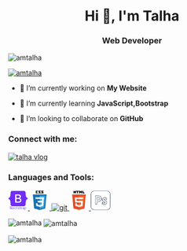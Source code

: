 <h1 align="center">Hi 👋, I'm Talha</h1>
<h3 align="center">Web Developer</h3>

<p align="left"> <img src="https://komarev.com/ghpvc/?username=amtalha&label=Profile%20views&color=0e75b6&style=flat" alt="amtalha" /> </p>

<p align="left"> <a href="https://github.com/ryo-ma/github-profile-trophy"><img src="https://github-profile-trophy.vercel.app/?username=amtalha" alt="amtalha" /></a> </p>

- 🔭 I’m currently working on **My Website**

- 🌱 I’m currently learning **JavaScript,Bootstrap**

- 👯 I’m looking to collaborate on **GitHub**

<h3 align="left">Connect with me:</h3>
<p align="left">
<a href="https://www.youtube.com/c/talha vlog" target="blank"><img align="center" src="https://raw.githubusercontent.com/rahuldkjain/github-profile-readme-generator/master/src/images/icons/Social/youtube.svg" alt="talha vlog" height="30" width="40" /></a>
</p>

<h3 align="left">Languages and Tools:</h3>
<p align="left"> <a href="https://getbootstrap.com" target="_blank" rel="noreferrer"> <img src="https://raw.githubusercontent.com/devicons/devicon/master/icons/bootstrap/bootstrap-plain-wordmark.svg" alt="bootstrap" width="40" height="40"/> </a> <a href="https://www.w3schools.com/css/" target="_blank" rel="noreferrer"> <img src="https://raw.githubusercontent.com/devicons/devicon/master/icons/css3/css3-original-wordmark.svg" alt="css3" width="40" height="40"/> </a> <a href="https://git-scm.com/" target="_blank" rel="noreferrer"> <img src="https://www.vectorlogo.zone/logos/git-scm/git-scm-icon.svg" alt="git" width="40" height="40"/> </a> <a href="https://www.w3.org/html/" target="_blank" rel="noreferrer"> <img src="https://raw.githubusercontent.com/devicons/devicon/master/icons/html5/html5-original-wordmark.svg" alt="html5" width="40" height="40"/> </a> <a href="https://www.photoshop.com/en" target="_blank" rel="noreferrer"> <img src="https://raw.githubusercontent.com/devicons/devicon/master/icons/photoshop/photoshop-line.svg" alt="photoshop" width="40" height="40"/> </a> </p>

<p><img align="left" src="https://github-readme-stats.vercel.app/api/top-langs?username=amtalha&show_icons=true&locale=en&layout=compact" alt="amtalha" /></p>

<p>&nbsp;<img align="center" src="https://github-readme-stats.vercel.app/api?username=amtalha&show_icons=true&locale=en" alt="amtalha" /></p>

<p><img align="center" src="https://github-readme-streak-stats.herokuapp.com/?user=amtalha&" alt="amtalha" /></p>


